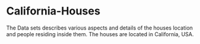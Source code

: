 # California-Houses
The Data sets describes various aspects and details of the houses location and people residing inside them. The houses are located in California, USA.
